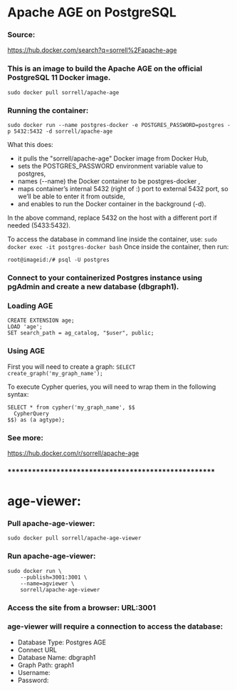 # Apache AGE on PostgreSQL
### Source:
https://hub.docker.com/search?q=sorrell%2Fapache-age

### This is an image to build the Apache AGE on the official PostgreSQL 11 Docker image.
```sudo docker pull sorrell/apache-age```

### Running the container:
```sudo docker run --name postgres-docker -e POSTGRES_PASSWORD=postgres -p 5432:5432 -d sorrell/apache-age```

What this does:
- it pulls the "sorrell/apache-age" Docker image from Docker Hub,
- sets the POSTGRES_PASSWORD environment variable value to postgres,
- names (--name) the Docker container to be postgres-docker ,
- maps container’s internal 5432 (right of :) port to external 5432 port, so we’ll be able to enter it from outside,
- and enables to run the Docker container in the background (-d).

In the above command, replace 5432 on the host with a different port if needed (5433:5432).

To access the database in command line inside the container, use:
```sudo docker exec -it postgres-docker bash```
Once inside the container, then run:

```root@imageid:/# psql -U postgres```

### Connect to your containerized Postgres instance using pgAdmin and create a new database (dbgraph1).
### Loading AGE
```
CREATE EXTENSION age;
LOAD 'age';
SET search_path = ag_catalog, "$user", public;
```
### Using AGE
First you will need to create a graph:
```SELECT create_graph('my_graph_name');```

To execute Cypher queries, you will need to wrap them in the following syntax:
```
SELECT * from cypher('my_graph_name', $$
  CypherQuery
$$) as (a agtype);
```
### See more:
https://hub.docker.com/r/sorrell/apache-age

### ***************************************************
# age-viewer:

### Pull apache-age-viewer:
```sudo docker pull sorrell/apache-age-viewer```

### Run apache-age-viewer:
```
sudo docker run \
    --publish=3001:3001 \
    --name=agviewer \
    sorrell/apache-age-viewer
```
### Access the site from a browser: URL:3001
### age-viewer will require a connection to access the database:
- Database Type: Postgres AGE
- Connect URL
- Database Name: dbgraph1
- Graph Path: graph1
- Username:
- Password:

